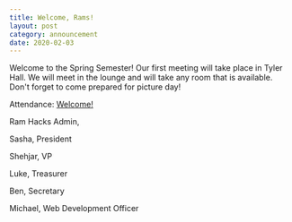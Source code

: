 ```yaml
---
title: Welcome, Rams!
layout: post
category: announcement
date: 2020-02-03
---
```


Welcome to the Spring Semester! Our first meeting will take place in Tyler Hall. 
We will meet in the lounge and will take any room that is available.
Don't forget to come prepared for picture day! 


Attendance: 
[Welcome!](https://forms.gle/nXZ6NsEvvZBj6nMt7)


Ram Hacks Admin,

Sasha, President

Shehjar, VP

Luke, Treasurer

Ben, Secretary

Michael, Web Development Officer
